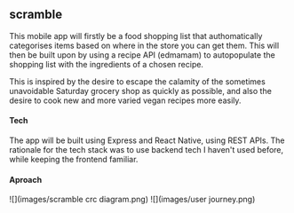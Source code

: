 ## scramble

This mobile app will firstly be a food shopping list that authomatically categorises items based on where in the store you can get them. This will then be built upon by using a recipe API (edmamam) to autopopulate the shopping list with the ingredients of a chosen recipe.

This is inspired by the desire to escape the calamity of the sometimes unavoidable Saturday grocery shop as quickly as possible, and also the desire to cook new and more varied vegan recipes more easily.

#### Tech

The app will be built using Express and React Native, using REST APIs. The rationale for the tech stack was to use backend tech I haven't used before, while keeping the frontend familiar. 

#### Aproach

![](images/scramble crc diagram.png)
![](images/user journey.png)